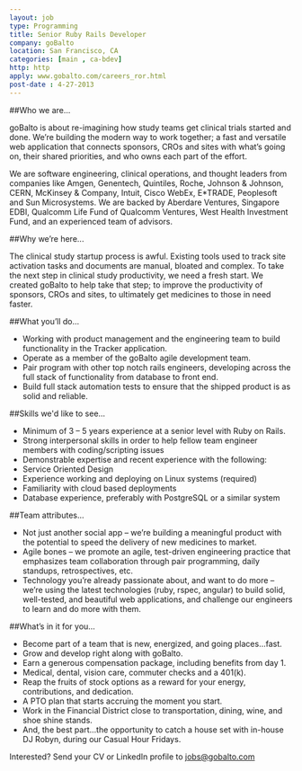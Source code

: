 ```yaml
---
layout: job
type: Programming
title: Senior Ruby Rails Developer
company: goBalto
location: San Francisco, CA
categories: [main , ca-bdev]
http: http
apply: www.gobalto.com/careers_ror.html
post-date : 4-27-2013
---
```


##Who we are...

goBalto is about re-imagining how study teams get clinical trials started and done. We’re building the modern way to work together; a fast and versatile web application that connects sponsors, CROs and sites with what’s going on, their shared priorities, and who owns each part of the effort.

We are software engineering, clinical operations, and thought leaders from companies like Amgen, Genentech, Quintiles, Roche, Johnson & Johnson, CERN, McKinsey & Company, Intuit, Cisco WebEx, E*TRADE, Peoplesoft and Sun Microsystems. We are backed by Aberdare Ventures, Singapore EDBI, Qualcomm Life Fund of Qualcomm Ventures, West Health Investment Fund, and an experienced team of advisors.

##Why we’re here...

The clinical study startup process is awful. Existing tools used to track site activation tasks and documents are manual, bloated and complex. To take the next step in clinical study productivity, we need a fresh start. We created goBalto to help take that step; to improve the productivity of sponsors, CROs and sites, to ultimately get medicines to those in need faster.

##What you’ll do…

* Working with product management and the engineering team to build functionality in the Tracker application.
* Operate as a member of the goBalto agile development team.
* Pair program with other top notch rails engineers, developing across the full stack of functionality from database to front end.
* Build full stack automation tests to ensure that the shipped product is as solid and reliable.

##Skills we'd like to see...

* Minimum of 3 – 5 years experience at a senior level with Ruby on Rails.
* Strong interpersonal skills in order to help fellow team engineer members with coding/scripting issues
* Demonstrable expertise and recent experience with the following:
 * Service Oriented Design
 * Experience working and deploying on Linux systems (required)
 * Familiarity with cloud based deployments
 * Database experience, preferably with PostgreSQL or a similar system

##Team attributes...

* Not just another social app – we’re building a meaningful product with the potential to speed the delivery of new medicines to market.
* Agile bones – we promote an agile, test-driven engineering practice that emphasizes team collaboration through pair programming, daily standups, retrospectives, etc.
* Technology you’re already passionate about, and want to do more – we’re using the latest technologies (ruby, rspec, angular) to build solid, well-tested, and beautiful web applications, and challenge our engineers to learn and do more with them.

##What’s in it for you…

* Become part of a team that is new, energized, and going places…fast.
* Grow and develop right along with goBalto.
* Earn a generous compensation package, including benefits from day 1.
* Medical, dental, vision care, commuter checks and a 401(k).
* Reap the fruits of stock options as a reward for your energy, contributions, and dedication.
* A PTO plan that starts accruing the moment you start.
* Work in the Financial District close to transportation, dining, wine, and shoe shine stands.
* And, the best part…the opportunity to catch a house set with in-house DJ Robyn, during our Casual Hour Fridays.

Interested? Send your CV or LinkedIn profile to jobs@gobalto.com
